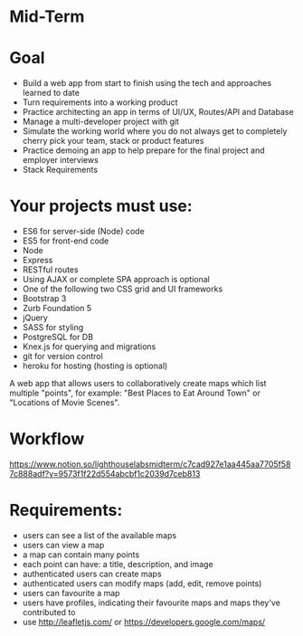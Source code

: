 # Mid-Term

# Goal

- Build a web app from start to finish using the tech and approaches learned to date
- Turn requirements into a working product
- Practice architecting an app in terms of UI/UX, Routes/API and Database
- Manage a multi-developer project with git
- Simulate the working world where you do not always get to completely cherry pick your team, stack or product features
- Practice demoing an app to help prepare for the final project and employer interviews
- Stack Requirements

# Your projects must use:

- ES6 for server-side (Node) code
- ES5 for front-end code
- Node
- Express
- RESTful routes
- Using AJAX or complete SPA approach is optional
- One of the following two CSS grid and UI frameworks
- Bootstrap 3
- Zurb Foundation 5
- jQuery
- SASS for styling
- PostgreSQL for DB
- Knex.js for querying and migrations
- git for version control
- heroku for hosting (hosting is optional)

A web app that allows users to collaboratively create maps which list multiple "points", for example: "Best Places to Eat Around Town" or "Locations of Movie Scenes".

# Workflow
https://www.notion.so/lighthouselabsmidterm/c7cad927e1aa445aa7705f587c888adf?v=9573f1f22d554abcbf1c2039d7ceb813

# Requirements:

- users can see a list of the available maps
- users can view a map
- a map can contain many points
- each point can have: a title, description, and image
- authenticated users can create maps
- authenticated users can modify maps (add, edit, remove points)
- users can favourite a map
- users have profiles, indicating their favourite maps and maps they've contributed to
- use http://leafletjs.com/ or https://developers.google.com/maps/
